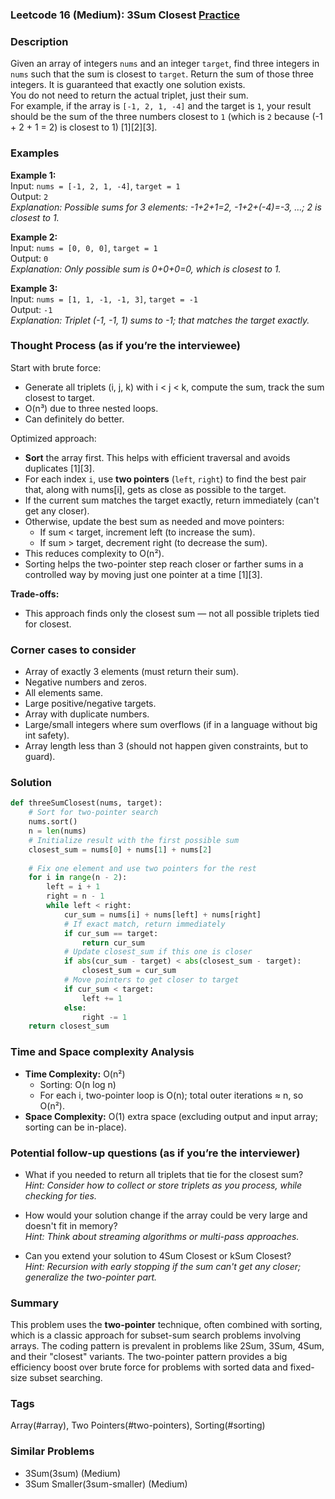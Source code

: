 ### Leetcode 16 (Medium): 3Sum Closest [Practice](https://leetcode.com/problems/3sum-closest)

### Description  
Given an array of integers `nums` and an integer `target`, find three integers in `nums` such that the sum is closest to `target`. Return the sum of those three integers. It is guaranteed that exactly one solution exists.  
You do not need to return the actual triplet, just their sum.  
For example, if the array is `[-1, 2, 1, -4]` and the target is `1`, your result should be the sum of the three numbers closest to `1` (which is `2` because (-1 + 2 + 1 = 2) is closest to 1) [1][2][3].


### Examples  

**Example 1:**  
Input: `nums = [-1, 2, 1, -4]`, `target = 1`  
Output: `2`  
*Explanation: Possible sums for 3 elements: -1+2+1=2, -1+2+(-4)=-3, …; 2 is closest to 1.*

**Example 2:**  
Input: `nums = [0, 0, 0]`, `target = 1`  
Output: `0`  
*Explanation: Only possible sum is 0+0+0=0, which is closest to 1.*

**Example 3:**  
Input: `nums = [1, 1, -1, -1, 3]`, `target = -1`  
Output: `-1`  
*Explanation: Triplet (-1, -1, 1) sums to -1; that matches the target exactly.*


### Thought Process (as if you’re the interviewee)  
Start with brute force:  
- Generate all triplets (i, j, k) with i < j < k, compute the sum, track the sum closest to target.
- O(n³) due to three nested loops.  
- Can definitely do better.

Optimized approach:  
- **Sort** the array first. This helps with efficient traversal and avoids duplicates [1][3].
- For each index `i`, use **two pointers** (`left`, `right`) to find the best pair that, along with nums[i], gets as close as possible to the target.
- If the current sum matches the target exactly, return immediately (can't get any closer).
- Otherwise, update the best sum as needed and move pointers:
  - If sum < target, increment left (to increase the sum).
  - If sum > target, decrement right (to decrease the sum).
- This reduces complexity to O(n²).
- Sorting helps the two-pointer step reach closer or farther sums in a controlled way by moving just one pointer at a time [1][3].

**Trade-offs:**
- This approach finds only the closest sum — not all possible triplets tied for closest.

### Corner cases to consider  
- Array of exactly 3 elements (must return their sum).
- Negative numbers and zeros.
- All elements same.
- Large positive/negative targets.
- Array with duplicate numbers.
- Large/small integers where sum overflows (if in a language without big int safety).
- Array length less than 3 (should not happen given constraints, but to guard).


### Solution

```python
def threeSumClosest(nums, target):
    # Sort for two-pointer search
    nums.sort()
    n = len(nums)
    # Initialize result with the first possible sum
    closest_sum = nums[0] + nums[1] + nums[2]
    
    # Fix one element and use two pointers for the rest
    for i in range(n - 2):
        left = i + 1
        right = n - 1
        while left < right:
            cur_sum = nums[i] + nums[left] + nums[right]
            # If exact match, return immediately
            if cur_sum == target:
                return cur_sum
            # Update closest_sum if this one is closer
            if abs(cur_sum - target) < abs(closest_sum - target):
                closest_sum = cur_sum
            # Move pointers to get closer to target
            if cur_sum < target:
                left += 1
            else:
                right -= 1
    return closest_sum
```

### Time and Space complexity Analysis  

- **Time Complexity:** O(n²)
  - Sorting: O(n log n)
  - For each i, two-pointer loop is O(n); total outer iterations ≈ n, so O(n²).
- **Space Complexity:** O(1) extra space (excluding output and input array; sorting can be in-place).


### Potential follow-up questions (as if you’re the interviewer)  

- What if you needed to return all triplets that tie for the closest sum?  
  *Hint: Consider how to collect or store triplets as you process, while checking for ties.*

- How would your solution change if the array could be very large and doesn't fit in memory?  
  *Hint: Think about streaming algorithms or multi-pass approaches.*

- Can you extend your solution to 4Sum Closest or kSum Closest?  
  *Hint: Recursion with early stopping if the sum can't get any closer; generalize the two-pointer part.*

### Summary
This problem uses the **two-pointer** technique, often combined with sorting, which is a classic approach for subset-sum search problems involving arrays. The coding pattern is prevalent in problems like 2Sum, 3Sum, 4Sum, and their "closest" variants. The two-pointer pattern provides a big efficiency boost over brute force for problems with sorted data and fixed-size subset searching.

### Tags
Array(#array), Two Pointers(#two-pointers), Sorting(#sorting)

### Similar Problems
- 3Sum(3sum) (Medium)
- 3Sum Smaller(3sum-smaller) (Medium)